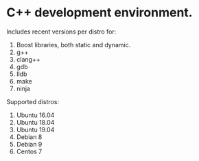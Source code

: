 # C++ development environment.
Includes recent versions per distro for:
1. Boost libraries, both static and dynamic.
1. g++
1. clang++
1. gdb
1. lldb
1. make
1. ninja

Supported distros:
1. Ubuntu 16.04
1. Ubuntu 18.04
1. Ubuntu 19.04
1. Debian 8
1. Debian 9
1. Centos 7
